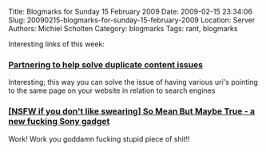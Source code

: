 Title: Blogmarks for Sunday 15 February 2009
Date: 2009-02-15 23:34:06
Slug: 20090215-blogmarks-for-sunday-15-february-2009
Location: Server
Authors: Michiel Scholten
Category: blogmarks
Tags: rant, blogmarks

<p>Interesting links of this week:</p>
<h3><a href="http://blogs.msdn.com/webmaster/archive/2009/02/12/partnering-to-help-solve-duplicate-content-issues.aspx">Partnering to help solve duplicate content issues</a></h3>
<p>Interesting; this way you can solve the issue of having various uri's pointing to the same page on your website in relation to search engines</p>
<h3><a href="http://i.gizmodo.com/5150189/so-mean-but-maybe-true-nsfw">[NSFW if you don't like swearing] So Mean But Maybe True - a new fucking Sony gadget</a></h3>
<p>Work! Work you goddamn fucking stupid piece of shit!!</p>
